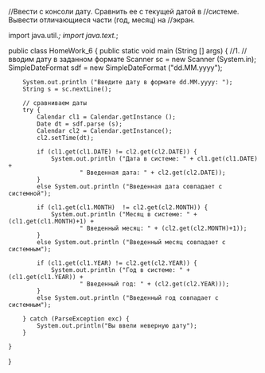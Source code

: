 //Ввести с консоли дату. Сравнить ее с текущей датой в
//системе. Вывести отличающиеся части (год, месяц) на
//экран.

import java.util.*;
import java.text.*;

public class HomeWork_6 {
    public static void main (String [] args) {
        //1.
        // вводим дату в заданном формате
        Scanner sc = new Scanner (System.in);
        SimpleDateFormat sdf = new SimpleDateFormat ("dd.MM.yyyy");

        System.out.println ("Введите дату в формате dd.MM.yyyy: ");
        String s = sc.nextLine();

        // сравниваем даты
        try {
            Calendar cl1 = Calendar.getInstance ();
            Date dt = sdf.parse (s);
            Calendar cl2 = Calendar.getInstance();
            cl2.setTime(dt);

            if (cl1.get(cl1.DATE) != cl2.get(cl2.DATE)) {
                System.out.println ("Дата в системе: " + cl1.get(cl1.DATE) +
                        " Введенная дата: " + cl2.get(cl2.DATE));
            }
            else System.out.println ("Введенная дата совпадает с системной");

            if (cl1.get(cl1.MONTH)  != cl2.get(cl2.MONTH)) {
                System.out.println ("Месяц в системе: " + (cl1.get(cl1.MONTH)+1) +
                        " Введенный месяц: " + (cl2.get(cl2.MONTH)+1));
            }
            else System.out.println ("Введенный месяц совпадает с системным");

            if (cl1.get(cl1.YEAR) != cl2.get(cl2.YEAR)) {
                System.out.println ("Год в системе: " + (cl1.get(cl1.YEAR)) +
                        " Введенный год: " + (cl2.get(cl2.YEAR)));
            }
            else System.out.println ("Введенный год совпадает с системным");

        } catch (ParseException exc) {
            System.out.println("Вы ввели неверную дату");
        }
        
    }
}
